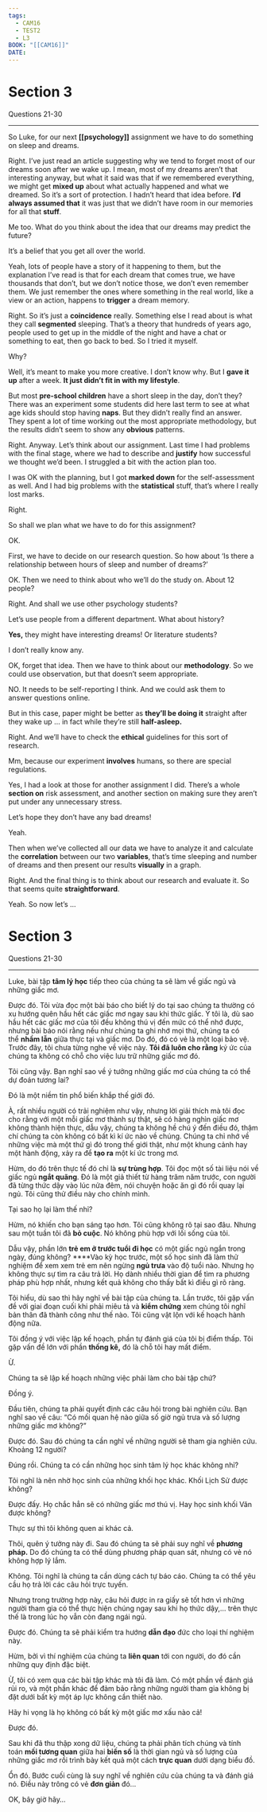 ```yaml
---
tags:
  - CAM16
  - TEST2
  - L3
BOOK: "[[CAM16]]"
DATE:
---
```


# **Section 3**

Questions 21-30

---

So Luke, for our next **[[psychology]]** assignment we have to do something on sleep and dreams.

Right. I’ve just read an article suggesting why we tend to forget most of our dreams soon after we wake up. I mean, most of my dreams aren’t that interesting anyway, but what it said was that if we remembered everything, we might get **mixed up** about what actually happened and what we dreamed. So it’s a sort of protection. I hadn’t heard that idea before. **I’d always assumed that** it was just that we didn’t have room in our memories for all that **stuff**.

Me too. What do you think about the idea that our dreams may predict the future?

It’s a belief that you get all over the world.

Yeah, lots of people have a story of it happening to them, but the explanation I’ve read is that for each dream that comes true, we have thousands that don’t, but we don’t notice those, we don’t even remember them. We just remember the ones where something in the real world, like a view or an action, happens to **trigger** a dream memory.

Right. So it’s just a **coincidence** really. Something else I read about is what they call **segmented** sleeping. That’s a theory that hundreds of years ago, people used to get up in the middle of the night and have a chat or something to eat, then go back to bed. So I tried it myself.

Why?

Well, it’s meant to make you more creative. I don’t know why. But I **gave it up** after a week. **It just didn’t fit in with my lifestyle**.

But most **pre-school children** have a short sleep in the day, don’t they? There was an experiment some students did here last term to see at what age kids should stop having **naps**. But they didn’t really find an answer. They spent a lot of time working out the most appropriate methodology, but the results didn’t seem to show any **obvious** patterns.

Right. Anyway. Let’s think about our assignment. Last time I had problems with the final stage, where we had to describe and **justify** how successful we thought we’d been. I struggled a bit with the action plan too.

I was OK with the planning, but I got **marked down** for the self-assessment as well. And I had big problems with the **statistical** stuff, that’s where I really lost marks.

Right.

So shall we plan what we have to do for this assignment?

OK.

First, we have to decide on our research question. So how about ‘Is there a relationship between hours of sleep and number of dreams?’

OK. Then we need to think about who we’ll do the study on. About 12 people?

Right. And shall we use other psychology students?

Let’s use people from a different department. What about history?

**Yes,** they might have interesting dreams! Or literature students?

I don’t really know any.

OK, forget that idea. Then we have to think about our **methodology**. So we could use observation, but that doesn’t seem appropriate.

NO. It needs to be self-reporting I think. And we could ask them to answer questions online.

But in this case, paper might be better as **they’ll be doing it** straight after they wake up ... in fact while they’re still **half-asleep.**

Right. And we’ll have to check the **ethical** guidelines for this sort of research.

Mm, because our experiment **involves** humans, so there are special regulations.

Yes, I had a look at those for another assignment I did. There’s a whole **section on** risk assessment, and another section on making sure they aren’t put under any unnecessary stress.

Let’s hope they don’t have any bad dreams!

Yeah.

Then when we’ve collected all our data we have to analyze it and calculate the **correlation** between our two **variables**, that’s time sleeping and number of dreams and then present our results **visually** in a graph.

Right. And the final thing is to think about our research and evaluate it. So that seems quite **straightforward**.

Yeah. So now let’s ...

# **Section 3**

Questions 21-30

---

Luke, bài tập **tâm lý học** tiếp theo của chúng ta sẽ làm về giấc ngủ và những giấc mơ.

Được đó. Tôi vừa đọc một bài báo cho biết lý do tại sao chúng ta thường có xu hướng quên hầu hết các giấc mơ ngay sau khi thức giấc. Ý tôi là, dù sao hầu hết các giấc mơ của tôi đều không thú vị đến mức có thể nhớ được, nhưng bài báo nói rằng nếu như chúng ta ghi nhớ mọi thứ, chúng ta có thể **nhầm lẫn** giữa thực tại và giấc mơ. Do đó, đó có vẻ là một loại bảo vệ. Trước đây, tôi chưa từng nghe về việc này. **Tôi đã luôn cho rằng** ký ức của chúng ta không có chỗ cho việc lưu trữ những giấc mơ đó.

Tôi cũng vậy. Bạn nghĩ sao về ý tưởng những giấc mơ của chúng ta có thể dự đoán tương lai?

Đó là một niềm tin phổ biến khắp thế giới đó.

À, rất nhiều người có trải nghiệm như vậy, nhưng lời giải thích mà tôi đọc cho rằng với một mỗi giấc mơ thành sự thật, sẽ có hàng nghìn giấc mơ không thành hiện thực, dẫu vậy, chúng ta không hề chú ý đến điều đó, thậm chí chúng ta còn không có bất kì kí ức nào về chúng. Chúng ta chỉ nhớ về những việc mà một thứ gì đó trong thế giới thật, như một khung cảnh hay một hành động, xảy ra để **tạo ra** một kí ức trong mơ.

Hừm, do đó trên thực tế đó chỉ là **sự trùng hợp**. Tôi đọc một số tài liệu nói về giấc ngủ **ngắt quãng**. Đó là một giả thiết từ hàng trăm năm trước, con người đã từng thức dậy vào lúc nửa đêm, nói chuyện hoặc ăn gì đó rồi quay lại ngủ. Tôi cũng thử điều này cho chính mình.

Tại sao họ lại làm thế nhỉ?

Hừm, nó khiến cho bạn sáng tạo hơn. Tôi cũng không rõ tại sao đâu. Nhưng sau một tuần tôi đã **bỏ cuộc**. Nó không phù hợp với lối sống của tôi.

Dẫu vậy, phần lớn **trẻ em ở trước tuổi đi học** có một giấc ngủ ngắn trong ngày, đúng không? ****Vào kỳ học trước, một số học sinh đã làm thử nghiệm để xem xem trẻ em nên ngừng **ngủ trưa** vào độ tuổi nào. Nhưng họ không thực sự tìm ra câu trả lời. Họ dành nhiều thời gian để tìm ra phương pháp phù hợp nhất, nhưng kết quả không cho thấy bất kì điều gì rõ ràng.

Tôi hiểu, dù sao thì hãy nghĩ về bài tập của chúng ta. Lần trước, tôi gặp vấn đề với giai đoạn cuối khi phải miêu tả và **kiểm chứng** xem chúng tôi nghĩ bản thân đã thành công như thế nào. Tôi cũng vật lộn với kế hoạch hành động nữa.

Tôi đồng ý với việc lập kế hoạch, phần tự đánh giá của tôi bị điểm thấp. Tôi gặp vấn đề lớn với phần **thống kê,** đó là chỗ tôi hay mất điểm.

Ừ.

Chúng ta sẽ lập kế hoạch những việc phải làm cho bài tập chứ?

Đồng ý.

Đầu tiên, chúng ta phải quyết định các câu hỏi trong bài nghiên cứu. Bạn nghĩ sao về câu: “Có mối quan hệ nào giữa số giờ ngủ trưa và số lượng những giấc mơ không?”

Được đó. Sau đó chúng ta cần nghĩ về những người sẽ tham gia nghiên cứu. Khoảng 12 người?

Đúng rồi. Chúng ta có cần những học sinh tâm lý học khác không nhỉ?

Tôi nghĩ là nên nhờ học sinh của những khối học khác. Khối Lịch Sử được không?

Được đấy. Họ chắc hẳn sẽ có những giấc mơ thú vị. Hay học sinh khối Văn được không?

Thực sự thì tôi không quen ai khác cả.

Thôi, quên ý tưởng này đi. Sau đó chúng ta sẽ phải suy nghĩ về **phương pháp.** Do đó chúng ta có thể dùng phương pháp quan sát, nhưng có vẻ nó không hợp lý lắm.

Không. Tôi nghĩ là chúng ta cần dùng cách tự báo cáo. Chúng ta có thể yêu cầu họ trả lời các câu hỏi trực tuyến.

Nhưng trong trường hợp này, câu hỏi được in ra giấy sẽ tốt hơn vì những người tham gia có thể thực hiện chúng ngay sau khi họ thức dậy,… trên thực thế là trong lúc họ vẫn còn đang ngái ngủ.

Được đó. Chúng ta sẽ phải kiểm tra hướng **dẫn đạo** đức cho loại thí nghiệm này.

Hừm, bởi vì thí nghiệm của chúng ta **liên quan** tới con người, do đó cần những quy định đặc biệt.

Ừ, tôi có xem qua các bài tập khác mà tôi đã làm. Có một phần về đánh giá rủi ro, và một phần khác để đảm bảo rằng những người tham gia không bị đặt dưới bất kỳ một áp lực không cần thiết nào.

Hãy hi vọng là họ không có bất kỳ một giấc mơ xấu nào cả!

Được đó.

Sau khi đã thu thập xong dữ liệu, chúng ta phải phân tích chúng và tính toán **mối tương quan** giữa hai **biến số** là thời gian ngủ và số lượng của những giấc mơ rồi trình bày kết quả một cách **trực quan** dưới dạng biểu đồ.

Ổn đó. Bước cuối cùng là suy nghĩ về nghiên cứu của chúng ta và đánh giá nó. Điều này trông có vẻ **đơn giản** đó…

OK, bây giờ hãy…